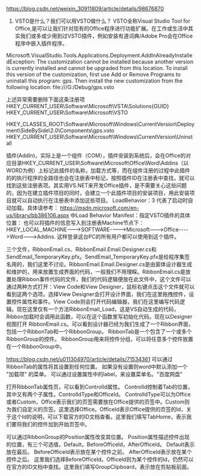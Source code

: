 https://blog.csdn.net/weixin_30911809/article/details/98676870
1. VSTO是什么？我们可以用VSTO做什么？
VSTO全称Visual Studio Tool for Office,是可以让我们针对现有的Office程序进行功能扩展。在工作或生活中其实我们或多或少用到过VSTO插件，例如安装有道词典/Adobe Pro会在Office程序中嵌入插件程序。

Microsoft.VisualStudio.Tools.Applications.Deployment.AddInAlreadyInstalledException: The customization cannot be installed because another version is currently installed and cannot be upgraded from this location. To install this version of the customization, first use Add or Remove Programs to uninstall this program: gps. Then install the new customization from the following location: file:///G:/Debug/gps.vsto

上述异常需要删除下面这条注册项
HKEY_CURRENT_USER\Software\Microsoft\VSTA\Solutions\{GUID}
HKEY_CURRENT_USER\Software\Microsoft\VSTO

HKEY_CLASSES_ROOT\Software\Microsoft\Windows\CurrentVersion\Deployment\SideBySide\2.0\Components\gps.vsto
HKEY_CURRENT_USER\Software\Microsoft\Windows\CurrentVersion\Uninstall

插件(AddIn)，实际上是一个组件（COM），插件安装到系统后，会在Office的对应目录HKEY_CURRENT_USER\Software\Microsoft\Office\Word\Addins（以WORD为例）上标记此插件的名称，加载方式等，而在组件注册的过程中此插件的的执行程序的全路径也会在注册表中标记，按照插件ID在注册表中查找，就可以找到这些注册表项。其实用VS.NET来开发Office插件，是不需要关心这些问题的，因为在建立插件项目的同时，会建立一个此插件项目的安装项目，用此安装项目就可以自动执行在注册表中添加这些项目。
LoadBehavior：3 代表了启动时自动加载。具体请参考： https://msdn.microsoft.com/en-us/library/bb386106.aspx 中Load Behavior
Manifest：指定VSTO插件的具体位置：
也可以将插件的信息写入到注册表Machine节点下：HKEY_LOCAL_MACHINE--->SOFTWARE---->Microsoft--->Office---->Word--->Addins. 这样登录这台PC的所有用户都可以使用到这个插件。


三个文件，RibbonEmail.cs、RibbonEmail.Email.Designer.cs和SendEmail_TemporaryKey.pfx。SendEmail_TemporaryKey.pfx是给程序集签名用的，我们这里不讨论。RibbonEmail.Email.Designer.cs是由窗体设计器生成和维护的，用来放置生成界面的代码，一般我们不用理睬。RibbonEmail.cs是放置处理Ribbon事件代码的文件，我们的代码逻辑便放在此文件中，这个文件可以通过两种方式打开：View Code和View Designer，鼠标右键点击这个文件就可以看到这两个选项。选择View Designer会打开设计界面，我们在这里拖拽控件，设置控件属性和事件。View Code则会打开代码编辑器，我们在这里编写代码逻辑。现在这里仅有一个方法RibbonEmail_Load，这是VS自动生成的代码，Ribbon加载时会调用此函数，可以在这个函数里写初始化代码。现在以Designer视图打开 RibbonEmail.cs。可以看到设计器已经为我们生成了一个Ribbon界面，包括一个RibbonTab和一个RibbonGroup。 
RibbonTab是一个包含了一个或多个RibbonGroup的控件。 
RibbonGroup用来将控件分组，可以将任意多个控件放置在一个RibbonGroup中。

https://blog.csdn.net/u011304970/article/details/71534361
可以通过RibbonTab的属性将其设置到任何位置。
如果没有设置则word中默认添加一个 "加载项" 的菜单。
可以通过设置属性中的label，来设置菜单名。"百度网盘"

打开RibbonTab属性页，可以看到ControlId属性。
ControlId控制着Tab的位置，其中又有两个子属性，ControlIdType和OfficeId。
ControlIdType可以为Office或者Custom，Office表示我们的页签需要放在Office提供的页签中。Custom则为我们自定义的页签。这里选择Office。OfficeId表示Office提供的页签的Id，关于这个Id的说明，可以下载官方的ID文档查看。这里我们填写TabHome，表示我们要将我们的控件加到开始页签中。


可以通过RibbonGroup的Position属性改变其位置。
Position属性描述控件出现的位置，有三个可选值，Default，BeforeOfficeId，AfterOfficeId。
Default表示放在最后。
BeforeOfficeId表示放在某个控件之前。
AfterOfficeId表示放在某个控件之后。
这里我们选择BeforeOfficeId。OfficeId则为某个控件的Id，仍然可以在官方的ID文档中查找。这里我们填写GroupClipboard，表示放在剪贴板前面。